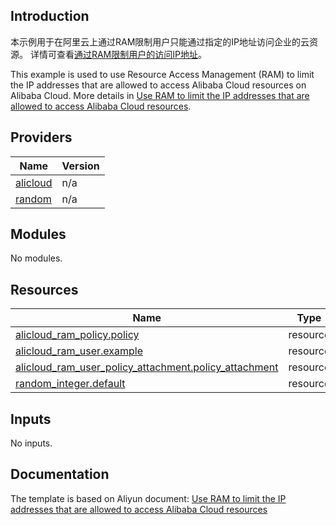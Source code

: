 ## Introduction

<!-- DOCS_DESCRIPTION_CN -->
本示例用于在阿里云上通过RAM限制用户只能通过指定的IP地址访问企业的云资源。
详情可查看[通过RAM限制用户的访问IP地址](https://help.aliyun.com/zh/ram/use-cases/use-ram-to-limit-the-ip-addresses-that-are-allowed-to-access-alibaba-cloud-resources)。
<!-- DOCS_DESCRIPTION_CN -->

<!-- DOCS_DESCRIPTION_EN -->
This example is used to use Resource Access Management (RAM) to limit the IP addresses that are allowed to access Alibaba Cloud resources on Alibaba Cloud.
More details in [Use RAM to limit the IP addresses that are allowed to access Alibaba Cloud resources](https://help.aliyun.com/zh/ram/use-cases/use-ram-to-limit-the-ip-addresses-that-are-allowed-to-access-alibaba-cloud-resources).
<!-- DOCS_DESCRIPTION_EN -->

<!-- BEGIN_TF_DOCS -->
## Providers

| Name | Version |
|------|---------|
| <a name="provider_alicloud"></a> [alicloud](#provider\_alicloud) | n/a |
| <a name="provider_random"></a> [random](#provider\_random) | n/a |

## Modules

No modules.

## Resources

| Name | Type |
|------|------|
| [alicloud_ram_policy.policy](https://registry.terraform.io/providers/aliyun/alicloud/latest/docs/resources/ram_policy) | resource |
| [alicloud_ram_user.example](https://registry.terraform.io/providers/aliyun/alicloud/latest/docs/resources/ram_user) | resource |
| [alicloud_ram_user_policy_attachment.policy_attachment](https://registry.terraform.io/providers/aliyun/alicloud/latest/docs/resources/ram_user_policy_attachment) | resource |
| [random_integer.default](https://registry.terraform.io/providers/hashicorp/random/latest/docs/resources/integer) | resource |

## Inputs

No inputs.
<!-- END_TF_DOCS -->

## Documentation
<!-- docs-link --> 

The template is based on Aliyun document: [Use RAM to limit the IP addresses that are allowed to access Alibaba Cloud resources](https://help.aliyun.com/zh/ram/use-cases/use-ram-to-limit-the-ip-addresses-that-are-allowed-to-access-alibaba-cloud-resources) 

<!-- docs-link --> 